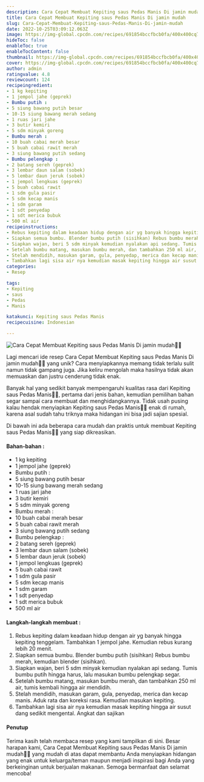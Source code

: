 ```yaml
---
description: Cara Cepat Membuat Kepiting saus Pedas Manis Di jamin mudah"
title: Cara Cepat Membuat Kepiting saus Pedas Manis Di jamin mudah
slug: Cara-Cepat-Membuat-Kepiting-saus-Pedas-Manis-Di-jamin-mudah
date: 2022-10-25T03:09:12.063Z
image: https://img-global.cpcdn.com/recipes/691854bccfbcb0fa/400x400cq70/photo.jpg
hideToc: false
enableToc: true
enableTocContent: false
thumbnail: https://img-global.cpcdn.com/recipes/691854bccfbcb0fa/400x400cq70/photo.jpg
cover: https://img-global.cpcdn.com/recipes/691854bccfbcb0fa/400x400cq70/photo.jpg
author: admin
ratingvalue: 4.8
reviewcount: 124
recipeingredient:
- 1 kg kepiting
- 1 jempol jahe (geprek)
- Bumbu putih :
- 5 siung bawang putih besar
- 10-15 siung bawang merah sedang
- 1 ruas jari jahe
- 3 butir kemiri
- 5 sdm minyak goreng
- Bumbu merah :
- 10 buah cabai merah besar
- 5 buah cabai rawit merah
- 3 siung bawang putih sedang
- Bumbu pelengkap :
- 2 batang sereh (geprek)
- 3 lembar daun salam (sobek)
- 5 lembar daun jeruk (sobek)
- 1 jempol lengkuas (geprek)
- 5 buah cabai rawit
- 1 sdm gula pasir
- 5 sdm kecap manis
- 1 sdm garam
- 1 sdt penyedap
- 1 sdt merica bubuk
- 500 ml air
recipeinstructions:
- Rebus kepiting dalam keadaan hidup dengan air yg banyak hingga kepiting tenggelam. Tambahkan 1 jempol jahe. Kemudian rebus kurang lebih 20 menit.
- Siapkan semua bumbu. Blender bumbu putih (sisihkan) Rebus bumbu merah, kemudian blender (sisihkan).
- Siapkan wajan, beri 5 sdm minyak kemudian nyalakan api sedang. Tumis bumbu putih hingga harus, lalu masukan bumbu pelengkap segar.
- Setelah bumbu matang, masukan bumbu merah, dan tambahkan 250 ml air, tumis kembali hingga air mendidih.
- Stelah mendidih, masukan garam, gula, penyedap, merica dan kecap manis. Aduk rata dan koreksi rasa. Kemudian masukan kepiting.
- Tambahkan lagi sisa air nya kemudian masak kepiting hingga air susut dang sedikit mengental. Angkat dan sajikan
categories:
- Resep

tags:
- Kepiting
- saus
- Pedas
- Manis

katakunci: Kepiting saus Pedas Manis
recipecuisine: Indonesian

---
```


![Cara Cepat Membuat Kepiting saus Pedas Manis Di jamin mudah👩‍🍳](https://img-global.cpcdn.com/recipes/691854bccfbcb0fa/400x400cq70/photo.jpg)

Lagi mencari ide resep Cara Cepat Membuat Kepiting saus Pedas Manis Di jamin mudah👩‍🍳 yang unik? Cara menyiapkannya memang tidak terlalu sulit namun tidak gampang juga. Jika keliru mengolah maka hasilnya tidak akan memuaskan dan justru cenderung tidak enak.

Banyak hal yang sedikit banyak mempengaruhi kualitas rasa dari Kepiting saus Pedas Manis👩‍🍳, pertama dari jenis bahan, kemudian pemilihan bahan segar sampai cara membuat dan menghidangkannya. Tidak usah pusing kalau hendak menyiapkan Kepiting saus Pedas Manis👩‍🍳 enak di rumah, karena asal sudah tahu triknya maka hidangan ini bisa jadi sajian spesial.

Di bawah ini ada beberapa cara mudah dan praktis untuk membuat Kepiting saus Pedas Manis👩‍🍳 yang siap dikreasikan.

<!--inarticleads1-->

#### Bahan-bahan :

- 1 kg kepiting
- 1 jempol jahe (geprek)
- Bumbu putih :
- 5 siung bawang putih besar
- 10-15 siung bawang merah sedang
- 1 ruas jari jahe
- 3 butir kemiri
- 5 sdm minyak goreng
- Bumbu merah :
- 10 buah cabai merah besar
- 5 buah cabai rawit merah
- 3 siung bawang putih sedang
- Bumbu pelengkap :
- 2 batang sereh (geprek)
- 3 lembar daun salam (sobek)
- 5 lembar daun jeruk (sobek)
- 1 jempol lengkuas (geprek)
- 5 buah cabai rawit
- 1 sdm gula pasir
- 5 sdm kecap manis
- 1 sdm garam
- 1 sdt penyedap
- 1 sdt merica bubuk
- 500 ml air

<!--inarticleads2-->

#### Langkah-langkah membuat :

1. Rebus kepiting dalam keadaan hidup dengan air yg banyak hingga kepiting tenggelam. Tambahkan 1 jempol jahe. Kemudian rebus kurang lebih 20 menit.
1. Siapkan semua bumbu. Blender bumbu putih (sisihkan) Rebus bumbu merah, kemudian blender (sisihkan).
1. Siapkan wajan, beri 5 sdm minyak kemudian nyalakan api sedang. Tumis bumbu putih hingga harus, lalu masukan bumbu pelengkap segar.
1. Setelah bumbu matang, masukan bumbu merah, dan tambahkan 250 ml air, tumis kembali hingga air mendidih.
1. Stelah mendidih, masukan garam, gula, penyedap, merica dan kecap manis. Aduk rata dan koreksi rasa. Kemudian masukan kepiting.
1. Tambahkan lagi sisa air nya kemudian masak kepiting hingga air susut dang sedikit mengental. Angkat dan sajikan

#### Penutup

Terima kasih telah membaca resep yang kami tampilkan di sini. Besar harapan kami, Cara Cepat Membuat Kepiting saus Pedas Manis Di jamin mudah👩‍🍳 yang mudah di atas dapat membantu Anda menyiapkan hidangan yang enak untuk keluarga/teman maupun menjadi inspirasi bagi Anda yang berkeinginan untuk berjualan makanan. Semoga bermanfaat dan selamat mencoba!